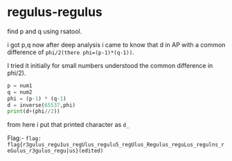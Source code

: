 # regulus-regulus

find p and q using rsatool.

i got p,q now after deep analysis i came to know that d in AP with a common difference of ``phi/2(there phi=(p-1)*(q-1))``.

I tried it initially for small numbers understood the common difference in phi/2).

```py
p = num1
q = num2
phi = (p-1) * (q-1)
d = inverse(65537,phi)
print(d+(phi//2))
```
from here i put that printed character as `d_`

Flag:- ``flag: flag{r3gulus_regu1us_regUlus_regulu5_regUlus_Regulus_reguLus_regulns_reGulus_r3gulus_regu|us}(edited)``
